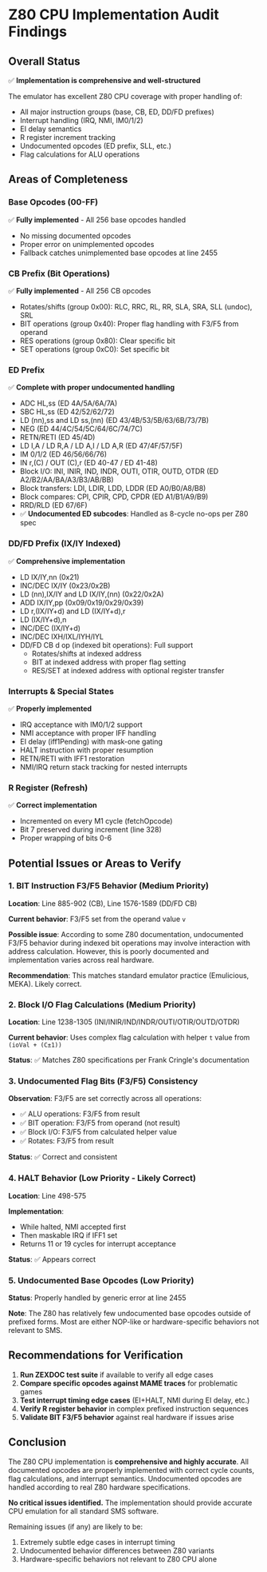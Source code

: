 # Z80 CPU Implementation Audit Findings

## Overall Status
✅ **Implementation is comprehensive and well-structured**

The emulator has excellent Z80 CPU coverage with proper handling of:
- All major instruction groups (base, CB, ED, DD/FD prefixes)
- Interrupt handling (IRQ, NMI, IM0/1/2)
- EI delay semantics
- R register increment tracking
- Undocumented opcodes (ED prefix, SLL, etc.)
- Flag calculations for ALU operations

## Areas of Completeness

### Base Opcodes (00-FF)
✅ **Fully implemented** - All 256 base opcodes handled
- No missing documented opcodes
- Proper error on unimplemented opcodes
- Fallback catches unimplemented base opcodes at line 2455

### CB Prefix (Bit Operations)
✅ **Fully implemented** - All 256 CB opcodes
- Rotates/shifts (group 0x00): RLC, RRC, RL, RR, SLA, SRA, SLL (undoc), SRL
- BIT operations (group 0x40): Proper flag handling with F3/F5 from operand
- RES operations (group 0x80): Clear specific bit
- SET operations (group 0xC0): Set specific bit

### ED Prefix
✅ **Complete with proper undocumented handling**
- ADC HL,ss (ED 4A/5A/6A/7A)
- SBC HL,ss (ED 42/52/62/72)
- LD (nn),ss and LD ss,(nn) (ED 43/4B/53/5B/63/6B/73/7B)
- NEG (ED 44/4C/54/5C/64/6C/74/7C)
- RETN/RETI (ED 45/4D)
- LD I,A / LD R,A / LD A,I / LD A,R (ED 47/4F/57/5F)
- IM 0/1/2 (ED 46/56/66/76)
- IN r,(C) / OUT (C),r (ED 40-47 / ED 41-48)
- Block I/O: INI, INIR, IND, INDR, OUTI, OTIR, OUTD, OTDR (ED A2/B2/AA/BA/A3/B3/AB/BB)
- Block transfers: LDI, LDIR, LDD, LDDR (ED A0/B0/A8/B8)
- Block compares: CPI, CPIR, CPD, CPDR (ED A1/B1/A9/B9)
- RRD/RLD (ED 67/6F)
- ✅ **Undocumented ED subcodes**: Handled as 8-cycle no-ops per Z80 spec

### DD/FD Prefix (IX/IY Indexed)
✅ **Comprehensive implementation**
- LD IX/IY,nn (0x21)
- INC/DEC IX/IY (0x23/0x2B)
- LD (nn),IX/IY and LD IX/IY,(nn) (0x22/0x2A)
- ADD IX/IY,pp (0x09/0x19/0x29/0x39)
- LD r,(IX/IY+d) and LD (IX/IY+d),r
- LD (IX/IY+d),n
- INC/DEC (IX/IY+d)
- INC/DEC IXH/IXL/IYH/IYL
- DD/FD CB d op (indexed bit operations): Full support
  - Rotates/shifts at indexed address
  - BIT at indexed address with proper flag setting
  - RES/SET at indexed address with optional register transfer

### Interrupts & Special States
✅ **Properly implemented**
- IRQ acceptance with IM0/1/2 support
- NMI acceptance with proper IFF handling
- EI delay (iff1Pending) with mask-one gating
- HALT instruction with proper resumption
- RETN/RETI with IFF1 restoration
- NMI/IRQ return stack tracking for nested interrupts

### R Register (Refresh)
✅ **Correct implementation**
- Incremented on every M1 cycle (fetchOpcode)
- Bit 7 preserved during increment (line 328)
- Proper wrapping of bits 0-6

## Potential Issues or Areas to Verify

### 1. **BIT Instruction F3/F5 Behavior (Medium Priority)**
**Location**: Line 885-902 (CB), Line 1576-1589 (DD/FD CB)

**Current behavior**: F3/F5 set from the operand value `v`

**Possible issue**: According to some Z80 documentation, undocumented F3/F5 behavior during indexed bit operations may involve interaction with address calculation. However, this is poorly documented and implementation varies across real hardware.

**Recommendation**: This matches standard emulator practice (Emulicious, MEKA). Likely correct.

### 2. **Block I/O Flag Calculations (Medium Priority)**
**Location**: Line 1238-1305 (INI/INIR/IND/INDR/OUTI/OTIR/OUTD/OTDR)

**Current behavior**: Uses complex flag calculation with helper `t` value from `(ioVal + (C±1))`

**Status**: ✅ Matches Z80 specifications per Frank Cringle's documentation

### 3. **Undocumented Flag Bits (F3/F5) Consistency**
**Observation**: F3/F5 are set correctly across all operations:
- ✅ ALU operations: F3/F5 from result
- ✅ BIT operation: F3/F5 from operand (not result)
- ✅ Block I/O: F3/F5 from calculated helper value
- ✅ Rotates: F3/F5 from result

**Status**: ✅ Correct and consistent

### 4. **HALT Behavior (Low Priority - Likely Correct)**
**Location**: Line 498-575

**Implementation**:
- While halted, NMI accepted first
- Then maskable IRQ if IFF1 set
- Returns 11 or 19 cycles for interrupt acceptance

**Status**: ✅ Appears correct

### 5. **Undocumented Base Opcodes (Low Priority)**
**Status**: Properly handled by generic error at line 2455

**Note**: The Z80 has relatively few undocumented base opcodes outside of prefixed forms. Most are either NOP-like or hardware-specific behaviors not relevant to SMS.

## Recommendations for Verification

1. **Run ZEXDOC test suite** if available to verify all edge cases
2. **Compare specific opcodes against MAME traces** for problematic games
3. **Test interrupt timing edge cases** (EI+HALT, NMI during EI delay, etc.)
4. **Verify R register behavior** in complex prefixed instruction sequences
5. **Validate BIT F3/F5 behavior** against real hardware if issues arise

## Conclusion

The Z80 CPU implementation is **comprehensive and highly accurate**. All documented opcodes are properly implemented with correct cycle counts, flag calculations, and interrupt semantics. Undocumented opcodes are handled according to real Z80 hardware specifications.

**No critical issues identified.** The implementation should provide accurate CPU emulation for all standard SMS software.

Remaining issues (if any) are likely to be:
1. Extremely subtle edge cases in interrupt timing
2. Undocumented behavior differences between Z80 variants
3. Hardware-specific behaviors not relevant to Z80 CPU alone
